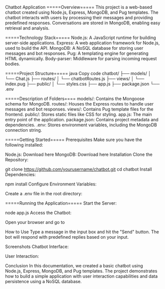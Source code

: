 Chatbot Application
=====Overview=====
This project is a web-based chatbot created using Node.js, Express, MongoDB, and Pug templates. 
The chatbot interacts with users by processing their messages and providing predefined responses. 
Conversations are stored in MongoDB, enabling easy retrieval and analysis.

=====Technology Stack=====
Node.js: A JavaScript runtime for building server-side applications.
Express: A web application framework for Node.js, used to build the API.
MongoDB: A NoSQL database for storing user messages and bot responses.
Pug: A templating engine for generating HTML dynamically.
Body-parser: Middleware for parsing incoming request bodies.

=====Project Structure=====
java
Copy code
chatbot/
├── models/
│   └── Chat.js
├── routes/
│   └── chatbotRoutes.js
├── views/
│   └── index.pug
├── public/
│   └── styles.css
├── app.js
├── package.json
└── .env

=====Description of Folders====
models/: Contains the Mongoose schema for MongoDB.
routes/: Houses the Express routes to handle user messages and bot responses.
views/: Contains Pug template files for the frontend.
public/: Stores static files like CSS for styling.
app.js: The main entry point of the application.
package.json: Contains project metadata and dependencies.
.env: Stores environment variables, including the MongoDB connection string.

=====Getting Started=====
Prerequisites
Make sure you have the following installed:

Node.js: Download here
MongoDB: Download here
Installation
Clone the Repository:

git clone https://github.com/yourusername/chatbot.git
cd chatbot
Install Dependencies:

npm install
Configure Environment Variables:

Create a .env file in the root directory:

=====Running the Application=====
Start the Server:

node app.js
Access the Chatbot:

Open your browser and go to 
<!-- Replace with your screenshot filename -->

How to Use
Type a message in the input box and hit the "Send" button.
The bot will respond with predefined replies based on your input.
<!-- Replace with your screenshot filename -->

Screenshots
Chatbot Interface:

<!-- Replace with your screenshot filename -->

User Interaction:

<!-- Replace with your screenshot filename -->

Conclusion
In this documentation, we created a basic chatbot using Node.js, Express, MongoDB, and Pug templates. The project demonstrates how to build a simple application with user interaction capabilities and data persistence using a NoSQL database.
